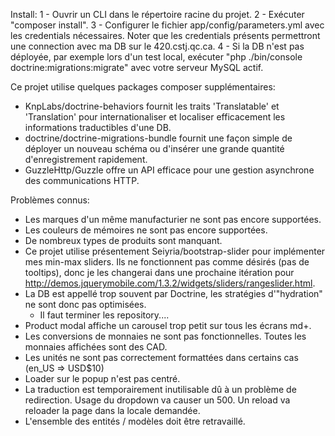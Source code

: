 Install:
  1 - Ouvrir un CLI dans le répertoire racine du projet.
  2 - Exécuter "composer install".
  3 - Configurer le fichier app/config/parameters.yml avec les credentials nécessaires.
      Noter que les credentials présents permettront une connection avec ma DB sur le 420.cstj.qc.ca.
  4 - Si la DB n'est pas déployée, par exemple lors d'un test local, exécuter "php ./bin/console doctrine:migrations:migrate" avec votre serveur MySQL actif.

Ce projet utilise quelques packages composer supplémentaires:
  - KnpLabs/doctrine-behaviors fournit les traits 'Translatable' et 'Translation' pour internationaliser et localiser efficacement les informations traductibles d'une DB.
  - doctrine/doctrine-migrations-bundle fournit une façon simple de déployer un nouveau schéma ou d'insérer une grande quantité d'enregistrement rapidement.
  - GuzzleHttp/Guzzle offre un API efficace pour une gestion asynchrone des communications HTTP.

Problèmes connus:
  - Les marques d'un même manufacturier ne sont pas encore supportées.
  - Les couleurs de mémoires ne sont pas encore supportées.
  - De nombreux types de produits sont manquant.
  - Ce projet utilise présentement Seiyria/bootstrap-slider pour implémenter mes min-max sliders. Ils ne fonctionnent pas comme désirés (pas de tooltips), donc je les changerai dans une prochaine itération pour http://demos.jquerymobile.com/1.3.2/widgets/sliders/rangeslider.html.
  - La DB est appellé trop souvent par Doctrine, les stratégies d'"hydration" ne sont donc pas optimisées.
    - Il faut terminer les repository....
  - Product modal affiche un carousel trop petit sur tous les écrans md+.
  - Les conversions de monnaies ne sont pas fonctionnelles. Toutes les monnaies affichées sont des CAD.
  - Les unités ne sont pas correctement formattées dans certains cas (en_US => USD$10)
  - Loader sur le popup n'est pas centré.
  - La traduction est temporairement inutilisable dû à un problème de redirection. Usage du dropdown va causer un 500. Un reload va reloader la page dans la locale demandée.
  - L'ensemble des entités / modèles doit être retravaillé.